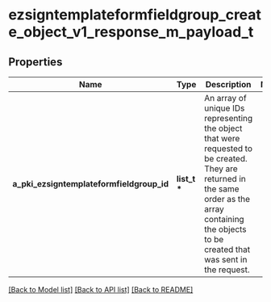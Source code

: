 # ezsigntemplateformfieldgroup_create_object_v1_response_m_payload_t

## Properties
Name | Type | Description | Notes
------------ | ------------- | ------------- | -------------
**a_pki_ezsigntemplateformfieldgroup_id** | **list_t \*** | An array of unique IDs representing the object that were requested to be created.  They are returned in the same order as the array containing the objects to be created that was sent in the request. | 

[[Back to Model list]](../README.md#documentation-for-models) [[Back to API list]](../README.md#documentation-for-api-endpoints) [[Back to README]](../README.md)


